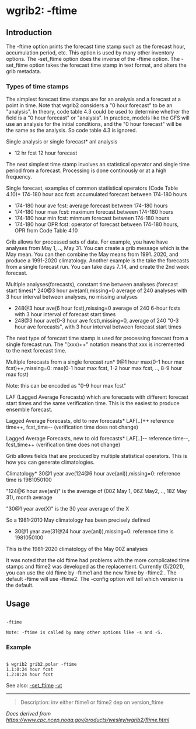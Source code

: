 # wgrib2: -ftime

## Introduction

The -ftime option prints the forecast time stamp
such as the forecast hour, accumulation period, etc. This option is used
by many other inventory options.
The -set_ftime option does the inverse of the
-ftime option.
The -set_ftime option takes the forecast time stamp
in text format, and alters the grib metadata.

### Types of time stamps

The simplest forecast time stamps are for an analysis and a forecast at a point in time.
Note that wgrib2 considers a "0 hour forecast" to be an "analysis". In theory, code table
4.3 could be used to determine whether the field is a "0 hour forecast" or "analysis".
In practice, models like the GFS will use an analysis for the initial conditions, and
the "0 hour forecast" will be the same as the analysis. So code table 4.3 is ignored.

Single analysis or single forecast\* anl analysis

- 12 hr fcst 12 hour forecast

The next simplest time stamp involves an statistical operator and single time period
from a forecast. Processing is done continously or at a high frequency.

Single forecast, examples of common statiistical operators (Code Table 4.10)\* 174-180 hour acc fcst: accumulated forecast between 174-180 hours

- 174-180 hour ave fcst: average forecast between 174-180 hours
- 174-180 hour max fcst: maximum forecast between 174-180 hours
- 174-180 hour min fcst: minmum forecast between 174-180 hours
- 174-180 hour OPR fcst: operator of forecast between 174-180 hours, OPR from Code Table 4.10

Grib allows for processed sets of data. For example, you have
have analyses from May 1, .., May 31. You can create a grib message which is
the May mean. You can then combine the May means from 1991..2020, and
produce a 1991-2020 climatology. Another example is the take the forecasts
from a single forecast run. You can take days 7..14, and create the 2nd week forecast.

Multiple analyses(forecasts), constant time between analyses (forecast start times)\* 240@3 hour ave(anl),missing=0 average of 240 analyses with 3 hour interval between analyses, no missing analyses

- 248@3 hour ave(6 hour fcst),missing=0 average of 240 6-hour fcsts with 3 hour interval of forecast start times
- 248@3 hour ave(0-3 hour ave fcst),missing=0, average of 240 "0-3 hour ave forecasts", with 3 hour interval
  between forecast start times

The next type of forecast time stamp is used for processing forecast from a single forecast run.
The "(xxx)++" notation means that xxx is incremented to the next forecast time.

Multiple forecasts from a single forecast run\* 9@1 hour max(0-1 hour max fcst)++,missing=0: max(0-1 hour max fcst, 1-2 hour max fcst, .., 8-9 hour max fcst)

Note: this can be encoded as "0-9 hour max fcst"

LAF (Lagged Average Forecasts) which are forecasts with different forecast start times and
the same verification time. This is the easiest to produce ensemble forecast.

Lagged Average Forecasts, old to new forecasts\* LAF[..]++ reference time++, fcst_time-- (verification time does not change)

Lagged Average Forecasts, new to old forecasts\* LAF[..]-- reference time--, fcst_time++ (verification time does not change)

Grib allows fields that are produced by multiple statistical operators.
This is how you can generate climatologies.

Climatology\* 30@1 year ave(124@6 hour ave(anl)),missing=0: reference time is 1981050100

"124@6 hour ave(anl)" is the average of (00Z May 1, 06Z May2, .., 18Z May 31), month average

"30@1 year ave(X)" is the 30 year average of the X

So a 1981-2010 May climatology has been precisely defined

- 30@1 year ave(31@24 hour ave(anl)),missing=0: reference time is 1981050100

This is the 1981-2020 climatology of the May 00Z analyses

It was noted that the old ftime had problems with the more complicated time stamps and
ftime2 was developed as the replacement. Currently (5/2021), you can use the
old ftime by -ftime1 and the new ftime by -ftime2 .
The default -ftime will use -ftime2.
The -config option will tell which version is the default.

## Usage

```

-ftime

Note: -ftime is called by many other options like -s and -S.

```

### Example

```

$ wgrib2 grib2.polar -ftime
1.1:0:24 hour fcst
1.2:0:24 hour fcst

```

See also:
[-set_ftime](./set_ftime.md)
[-vt](./vt.md)

---

> Description: inv either ftime1 or ftime2 dep on version_ftime

_Docs derived from <https://www.cpc.ncep.noaa.gov/products/wesley/wgrib2/ftime.html>_
